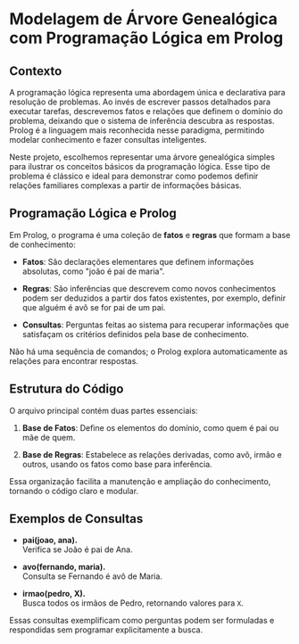 # Modelagem de Árvore Genealógica com Programação Lógica em Prolog

## Contexto

A programação lógica representa uma abordagem única e declarativa para resolução de problemas. Ao invés de escrever passos detalhados para executar tarefas, descrevemos fatos e relações que definem o domínio do problema, deixando que o sistema de inferência descubra as respostas. Prolog é a linguagem mais reconhecida nesse paradigma, permitindo modelar conhecimento e fazer consultas inteligentes.

Neste projeto, escolhemos representar uma árvore genealógica simples para ilustrar os conceitos básicos da programação lógica. Esse tipo de problema é clássico e ideal para demonstrar como podemos definir relações familiares complexas a partir de informações básicas.

## Programação Lógica e Prolog

Em Prolog, o programa é uma coleção de **fatos** e **regras** que formam a base de conhecimento:

- **Fatos**: São declarações elementares que definem informações absolutas, como "joão é pai de maria".

- **Regras**: São inferências que descrevem como novos conhecimentos podem ser deduzidos a partir dos fatos existentes, por exemplo, definir que alguém é avô se for pai de um pai.

- **Consultas**: Perguntas feitas ao sistema para recuperar informações que satisfaçam os critérios definidos pela base de conhecimento.

Não há uma sequência de comandos; o Prolog explora automaticamente as relações para encontrar respostas.

## Estrutura do Código

O arquivo principal contém duas partes essenciais:

1. **Base de Fatos**: Define os elementos do domínio, como quem é pai ou mãe de quem.

2. **Base de Regras**: Estabelece as relações derivadas, como avô, irmão e outros, usando os fatos como base para inferência.

Essa organização facilita a manutenção e ampliação do conhecimento, tornando o código claro e modular.

## Exemplos de Consultas

- **pai(joao, ana).**  
  Verifica se João é pai de Ana.

- **avo(fernando, maria).**  
  Consulta se Fernando é avô de Maria.

- **irmao(pedro, X).**  
  Busca todos os irmãos de Pedro, retornando valores para `X`.

Essas consultas exemplificam como perguntas podem ser formuladas e respondidas sem programar explicitamente a busca.

